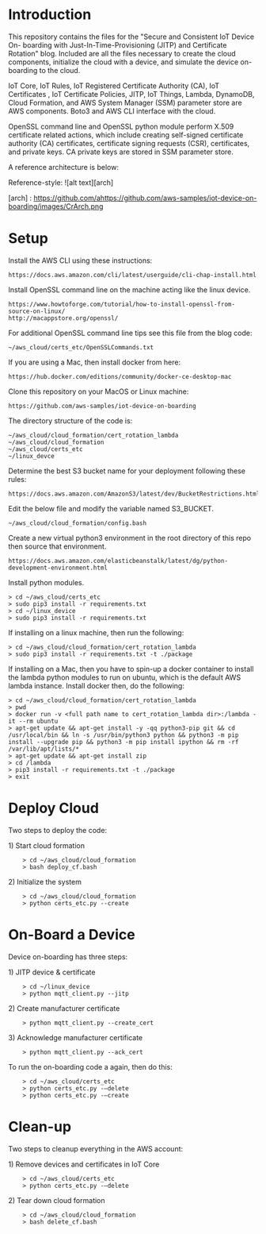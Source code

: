 <h1>Introduction</h1>
<p>This repository contains the files for the "Secure and Consistent IoT Device On-
boarding with Just-In-Time-Provisioning (JITP) and Certificate Rotation" blog. 
Included are all the files necessary to create the cloud components, initialize 
the cloud with a device, and simulate the device on-boarding to the cloud.</p>

<p>IoT Core, IoT Rules, IoT Registered Certificate Authority (CA), IoT Certificates
, IoT Certificate Policies, JITP, IoT Things, Lambda, DynamoDB, Cloud Formation,
 and AWS System Manager (SSM) parameter store are AWS components. Boto3 and AWS 
CLI interface with the cloud.</p>

<p>OpenSSL command line and OpenSSL python module perform X.509 certificate related
 actions, which include creating self-signed certificate authority (CA) 
certificates, certificate signing requests (CSR), certificates, and private keys. 
CA private keys are stored in SSM parameter store.</p>

<p>A reference architecture is below:</p>
Reference-style:
![alt text][arch]

[arch] : https://github.com/ahttps://github.com/aws-samples/iot-device-on-boarding/images/CrArch.png

<h1>Setup</h1>
<p>Install the AWS CLI using these instructions:</p>

```
https://docs.aws.amazon.com/cli/latest/userguide/cli-chap-install.html
```
<p>Install OpenSSL command line on the machine acting like the linux device.</p>

```
https://www.howtoforge.com/tutorial/how-to-install-openssl-from-source-on-linux/
http://macappstore.org/openssl/
```
<p>For additional OpenSSL command line tips see this file from the blog code:</p>

```
~/aws_cloud/certs_etc/OpenSSLCommands.txt
```

<p>If you are using a Mac, then install docker from here:</p>

```
https://hub.docker.com/editions/community/docker-ce-desktop-mac
```
<p>Clone this repository on your MacOS or Linux machine:</p>

```
https://github.com/aws-samples/iot-device-on-boarding
```

<p>The directory structure of the code is:</p>

```
~/aws_cloud/cloud_formation/cert_rotation_lambda
~/aws_cloud/cloud_formation
~/aws_cloud/certs_etc
~/linux_devce
```
<p>Determine the best S3 bucket name for your deployment following these rules:</p>

```
https://docs.aws.amazon.com/AmazonS3/latest/dev/BucketRestrictions.html#bucketnamingrules
```

<p>Edit the below file and modify the variable named S3_BUCKET.</p>

```
~/aws_cloud/cloud_formation/config.bash
```

<p>Create a new virtual python3 environment in the root directory of this repo then source 
that environment. </p>

```
https://docs.aws.amazon.com/elasticbeanstalk/latest/dg/python-development-environment.html
```
<p>Install python modules. </p>


```
> cd ~/aws_cloud/certs_etc
> sudo pip3 install -r requirements.txt
> cd ~/linux_device
> sudo pip3 install -r requirements.txt
```

<p>If installing on a linux machine, then run the following:</p>

```
> cd ~/aws_cloud/cloud_formation/cert_rotation_lambda
> sudo pip3 install -r requirements.txt -t ./package
```

<p>If installing on a Mac, then you have to spin-up a docker container to install the lambda python modules to run on ubuntu, which is the default AWS lambda instance. Install docker then, do the following:</p>

```
> cd ~/aws_cloud/cloud_formation/cert_rotation_lambda
> pwd
> docker run -v <full path name to cert_rotation_lambda dir>:/lambda -it --rm ubuntu
> apt-get update && apt-get install -y -qq python3-pip git && cd /usr/local/bin && ln -s /usr/bin/python3 python && python3 -m pip install --upgrade pip && python3 -m pip install ipython && rm -rf /var/lib/apt/lists/* 
> apt-get update && apt-get install zip 
> cd /lambda
> pip3 install -r requirements.txt -t ./package
> exit
```

<h1>Deploy Cloud</h1> 

<p>Two steps to deploy the code:</p>
<p>1) Start cloud formation</p>

```
    > cd ~/aws_cloud/cloud_formation
    > bash deploy_cf.bash
```
<p>2) Initialize the system</p>

```
    > cd ~/aws_cloud/cloud_formation
    > python certs_etc.py --create
```

<h1>On-Board a Device</h1> 
<p>Device on-boarding has three steps:</p>

<p>1) JITP device & certificate</p>

```
    > cd ~/linux_device
    > python mqtt_client.py --jitp
```
<p>2) Create manufacturer certificate</p>

```
    > python mqtt_client.py --create_cert
```
<p>3) Acknowledge manufacturer certificate</p>

```
    > python mqtt_client.py --ack_cert
```
<p>To run the on-boarding code a again, then do this:</p>

```
    > cd ~/aws_cloud/certs_etc
    > python certs_etc.py -—delete
    > python certs_etc.py -—create
```

<h1>Clean-up</h1> 
<p>Two steps to cleanup everything in the AWS account:</p>
<p>1) Remove devices and certificates in IoT Core</p>

```
    > cd ~/aws_cloud/certs_etc
    > python certs_etc.py -—delete
```
<p>2) Tear down cloud formation</p>

```
    > cd ~/aws_cloud/cloud_formation
    > bash delete_cf.bash
```
